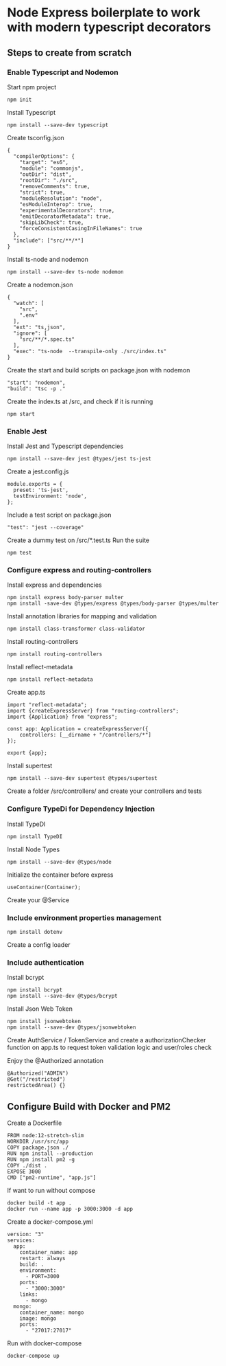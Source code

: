 # Node Express boilerplate to work with modern typescript decorators

## Steps to create from scratch

### Enable Typescript and Nodemon
Start npm project
```
npm init
```
Install Typescript
```
npm install --save-dev typescript
```
Create tsconfig.json
```
{
  "compilerOptions": {
    "target": "es6",
    "module": "commonjs",
    "outDir": "dist",
    "rootDir": "./src",
    "removeComments": true,
    "strict": true,
    "moduleResolution": "node",
    "esModuleInterop": true,
    "experimentalDecorators": true,
    "emitDecoratorMetadata": true,
    "skipLibCheck": true,
    "forceConsistentCasingInFileNames": true
  },
  "include": ["src/**/*"]
}
```
Install ts-node and nodemon
```
npm install --save-dev ts-node nodemon
```
Create a nodemon.json
```
{
  "watch": [
    "src",
    ".env"
  ],
  "ext": "ts,json",
  "ignore": [
    "src/**/*.spec.ts"
  ],
  "exec": "ts-node  --transpile-only ./src/index.ts"
}
```
Create the start and build scripts on package.json with nodemon
```
"start": "nodemon",
"build": "tsc -p ."
```
Create the index.ts at /src, and check if it is running
```
npm start
```

### Enable Jest
Install Jest and Typescript dependencies
```
npm install --save-dev jest @types/jest ts-jest
```
Create a jest.config.js
```
module.exports = {
  preset: 'ts-jest',
  testEnvironment: 'node',
};
```
Include a test script on package.json
```
"test": "jest --coverage"
```
Create a dummy test on /src/*.test.ts
Run the suite
```
npm test
```


### Configure express and routing-controllers
Install express and dependencies
```
npm install express body-parser multer
npm install -save-dev @types/express @types/body-parser @types/multer
```
Install annotation libraries for mapping and validation
```
npm install class-transformer class-validator
```
Install routing-controllers
```
npm install routing-controllers
```
Install reflect-metadata
```
npm install reflect-metadata
```
Create app.ts
```
import "reflect-metadata";
import {createExpressServer} from "routing-controllers";
import {Application} from "express";

const app: Application = createExpressServer({
    controllers: [__dirname + "/controllers/*"]
});

export {app};
```
Install supertest
```
npm install --save-dev supertest @types/supertest
```
Create a folder /src/controllers/ and create your controllers and tests


### Configure TypeDi for Dependency Injection
Install TypeDI
```
npm install TypeDI
```
Install Node Types
```
npm install --save-dev @types/node 
```
Initialize the container before express
```
useContainer(Container);
```
Create your @Service 

### Include environment properties management
```
npm install dotenv
```
Create a config loader


### Include authentication
Install bcrypt
```
npm install bcrypt
npm install --save-dev @types/bcrypt
```
Install Json Web Token
```
npm install jsonwebtoken
npm install --save-dev @types/jsonwebtoken
```
Create AuthService / TokenService and create a authorizationChecker function on app.ts to request token validation logic and user/roles check

Enjoy the @Authorized annotation
```
@Authorized("ADMIN") 
@Get("/restricted")
restrictedArea() {}
```
## Configure Build with Docker and PM2

Create a Dockerfile
```
FROM node:12-stretch-slim
WORKDIR /usr/src/app
COPY package.json ./
RUN npm install --production
RUN npm install pm2 -g
COPY ./dist .
EXPOSE 3000
CMD ["pm2-runtime", "app.js"]
```
If want to run without compose
``` 
docker build -t app .
docker run --name app -p 3000:3000 -d app
```
Create a docker-compose.yml
```
version: "3"
services:
  app:
    container_name: app
    restart: always
    build: .
    environment:
      - PORT=3000
    ports:
      - "3000:3000"
    links:
      - mongo
  mongo:
    container_name: mongo
    image: mongo
    ports:
      - "27017:27017"
```
Run with docker-compose
```
docker-compose up
```
